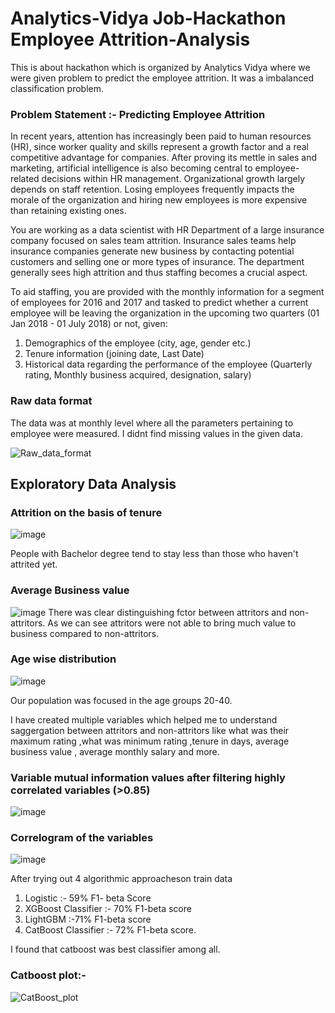 # Analytics-Vidya Job-Hackathon Employee Attrition-Analysis

This is about hackathon which is organized by Analytics Vidya where we were given problem to predict the employee attrition. It was a imbalanced classification problem.


### Problem Statement :- Predicting Employee Attrition    

In recent years, attention has increasingly been paid to human resources (HR), since worker quality and skills represent a growth factor and a real competitive advantage for companies. After proving its mettle in sales and marketing, artificial intelligence is also becoming central to employee-related decisions within HR management. Organizational growth largely depends on staff retention. Losing employees frequently impacts the morale of the organization and hiring new employees is more expensive than retaining existing ones. 

You are working as a data scientist with HR Department of a large insurance company focused on sales team attrition. Insurance sales teams help insurance companies generate new business by contacting potential customers and selling one or more types of insurance. The department generally sees high attrition and thus staffing becomes a crucial aspect. 

To aid staffing, you are provided with the monthly information for a segment of employees for 2016 and 2017 and tasked to predict whether a current employee will be leaving the organization in the upcoming two quarters (01 Jan 2018 - 01 July 2018) or not, given:


1. Demographics of the employee (city, age, gender etc.)
2. Tenure information (joining date, Last Date)
3. Historical data regarding the performance of the employee (Quarterly rating, Monthly business acquired, designation, salary)


### Raw data format
The data was at monthly level where all the parameters pertaining to employee were measured.
I didnt find missing values in the given data.

![Raw_data_format](https://user-images.githubusercontent.com/58731031/142766986-3868c241-8d09-45f8-82dc-0971ef41af06.PNG)


## Exploratory Data Analysis 

### Attrition on the basis of tenure

![image](https://user-images.githubusercontent.com/58731031/142766599-75999de7-3a6b-4ed4-b91d-add9949fa6c0.png)

People with Bachelor degree tend to stay less than those who haven't attrited yet.

### Average Business value
![image](https://user-images.githubusercontent.com/58731031/142766691-03d599ed-3766-490f-b7e0-bcdd59d39be3.png)
There was clear distinguishing fctor between attritors and non-attritors. As we can see attritors were not able to bring much value to business compared to non-attritors.


### Age wise distribution
![image](https://user-images.githubusercontent.com/58731031/142766716-55ad6860-a469-4a5e-b041-f312be6acc55.png)

Our population was focused in the age groups 20-40. 


I have created multiple variables which helped me to understand saggergation between attritors and non-attritors like what was their maximum rating ,what was minimum rating ,tenure in days, average business value , average monthly salary and more.

### Variable mutual information values after filtering highly correlated variables (>0.85)
![image](https://user-images.githubusercontent.com/58731031/142766736-a1595c4e-01be-424f-93da-7fac0ee12a07.png)


### Correlogram of the variables
![image](https://user-images.githubusercontent.com/58731031/142766753-4331f51e-cc51-40bd-8226-0c50f907ae43.png)


After trying out 4 algorithmic approacheson train data
1. Logistic :- 59% F1- beta Score
2. XGBoost Classifier :- 70% F1-beta score
3. LightGBM :-71% F1-beta score
4. CatBoost Classifier :- 72% F1-beta score.

I found that catboost was best classifier among all.

### Catboost plot:-
![CatBoost_plot](https://user-images.githubusercontent.com/58731031/142767682-4ef479a7-d998-422b-b0ab-5a27ff3683af.png)

















